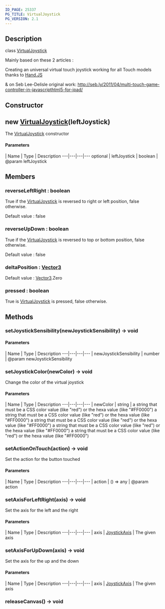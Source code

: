 ```yaml
---
ID_PAGE: 25337
PG_TITLE: VirtualJoystick
PG_VERSION: 2.1
---
```

## Description

class [VirtualJoystick](/classes/2.5/VirtualJoystick)

Mainly based on these 2 articles :

Creating an universal virtual touch joystick working for all Touch models thanks to [Hand.JS](http://blogs.msdn.com/b/davrous/archive/2013/02/22/creating-an-universal-virtual-touch-joystick-working-for-all-touch-models-thanks-to-hand-js.aspx)

& on Seb Lee-Delisle original work: http://seb.ly/2011/04/multi-touch-game-controller-in-javascripthtml5-for-ipad/

## Constructor

## new [VirtualJoystick](/classes/2.5/VirtualJoystick)(leftJoystick)

The [VirtualJoystick](/classes/2.5/VirtualJoystick) constructor

#### Parameters
 | Name | Type | Description
---|---|---|---
optional | leftJoystick | boolean |     @param leftJoystick

## Members

### reverseLeftRight : boolean

True if the [VirtualJoystick](/classes/2.5/VirtualJoystick) is reversed to right or left position, false otherwise.

Default value : false

### reverseUpDown : boolean

True if the [VirtualJoystick](/classes/2.5/VirtualJoystick) is reversed to top or bottom position, false otherwise.

Default value : false

### deltaPosition : [Vector3](/classes/2.5/Vector3)

Default value : [Vector3](/classes/2.5/Vector3).Zero

### pressed : boolean

True is [VirtualJoystick](/classes/2.5/VirtualJoystick) is pressed, false otherwise.

## Methods

### setJoystickSensibility(newJoystickSensibility) &rarr; void



#### Parameters
 | Name | Type | Description
---|---|---|---
 | newJoystickSensibility | number |     @param newJoystickSensibility

### setJoystickColor(newColor) &rarr; void

Change the color of the virtual joystick

#### Parameters
 | Name | Type | Description
---|---|---|---
 | newColor | string |  a string that must be a CSS color value (like "red") or the hexa value (like "#FF0000")  a string that must be a CSS color value (like "red") or the hexa value (like "#FF0000")  a string that must be a CSS color value (like "red") or the hexa value (like "#FF0000")  a string that must be a CSS color value (like "red") or the hexa value (like "#FF0000") a string that must be a CSS color value (like &quot;red&quot;) or the hexa value (like &quot;#FF0000&quot;)

### setActionOnTouch(action) &rarr; void

Set the action for the button touched

#### Parameters
 | Name | Type | Description
---|---|---|---
 | action | () =&gt; any |     @param action

### setAxisForLeftRight(axis) &rarr; void

Set the axis for the left and the right

#### Parameters
 | Name | Type | Description
---|---|---|---
 | axis | [JoystickAxis](/classes/2.5/JoystickAxis) |     The given axis

### setAxisForUpDown(axis) &rarr; void

Set the axis for the up and the down

#### Parameters
 | Name | Type | Description
---|---|---|---
 | axis | [JoystickAxis](/classes/2.5/JoystickAxis) |     The given axis

### releaseCanvas() &rarr; void


